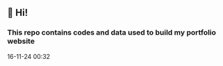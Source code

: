 ## 👋 Hi!
### This repo contains codes and data used to build my portfolio website

16-11-24 00:32







